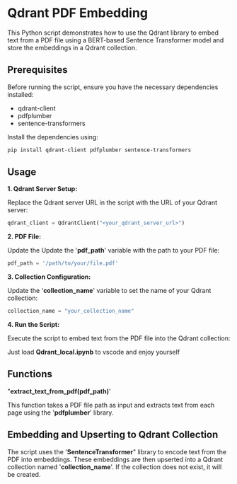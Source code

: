 # Qdrant PDF Embedding

This Python script demonstrates how to use the Qdrant library to embed text from a PDF file using a BERT-based Sentence Transformer model and store the embeddings in a Qdrant collection.

## Prerequisites

Before running the script, ensure you have the necessary dependencies installed:

- qdrant-client
- pdfplumber
- sentence-transformers

Install the dependencies using:

```bash
pip install qdrant-client pdfplumber sentence-transformers
```

## Usage
**1. Qdrant Server Setup:**

Replace the Qdrant server URL in the script with the URL of your Qdrant server:

```python
qdrant_client = QdrantClient("<your_qdrant_server_url>")
```

**2. PDF File:**

Update the Update the '**pdf_path**' variable with the path to your PDF file:

```python
pdf_path = '/path/to/your/file.pdf'
```
**3. Collection Configuration:**

Update the '**collection_name**' variable to set the name of your Qdrant collection:

```python
collection_name = "your_collection_name"
```

**4. Run the Script:**

Execute the script to embed text from the PDF file into the Qdrant collection:

Just load **Qdrant_local.ipynb** to vscode and enjoy yourself

## Functions
"**extract_text_from_pdf(pdf_path)**'

This function takes a PDF file path as input and extracts text from each page using the '**pdfplumber**' library.

## Embedding and Upserting to Qdrant Collection

The script uses the '**SentenceTransformer**" library to encode text from the PDF into embeddings. These embeddings are then upserted into a Qdrant collection named '**collection_name**'. If the collection does not exist, it will be created.
